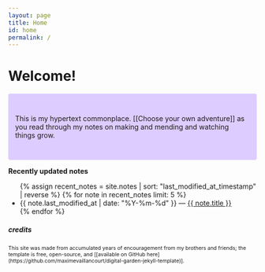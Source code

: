 ```yaml
---
layout: page
title: Home
id: home
permalink: /
---
```


# Welcome!

<p style="padding: 3em 1em; background: #ddccff; border-radius: 4px;">
  This is my hypertext commonplace. [[Choose your own adventure]] as you read through my notes on making and mending and watching things grow.
</p>

<strong>Recently updated notes</strong>

<ul>
  {% assign recent_notes = site.notes | sort: "last_modified_at_timestamp" | reverse %}
  {% for note in recent_notes limit: 5 %}
    <li>
      {{ note.last_modified_at | date: "%Y-%m-%d" }} — <a class="internal-link" href="{{ site.baseurl }}{{ note.url }}">{{ note.title }}</a>
    </li>
  {% endfor %}
</ul>

##### credits

<p style="font-size:75%;">This site was made from accumulated years of encouragement from my brothers and friends; the template is free, open-source, and [[available on GitHub here](https://github.com/maximevaillancourt/digital-garden-jekyll-template)].</p>

<style>
  .wrapper {
    max-width: 46em;
  }
</style>
